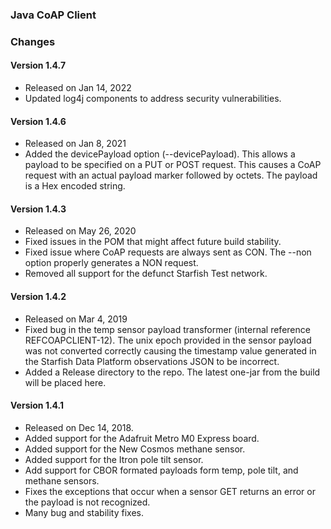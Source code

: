
### Java CoAP Client

### Changes

#### Version 1.4.7
- Released on Jan 14, 2022
- Updated log4j components to address security vulnerabilities.

#### Version 1.4.6
- Released on Jan 8, 2021
- Added the devicePayload option (--devicePayload). This allows a payload to be specified on a PUT or POST request.
This causes a CoAP request with an actual payload marker followed by octets. The payload is a Hex encoded string.

#### Version 1.4.3
- Released on May 26, 2020
- Fixed issues in the POM that might affect future build stability.
- Fixed issue where CoAP requests are always sent as CON.
The --non option properly generates a NON request.
- Removed all support for the defunct Starfish Test network.

#### Version 1.4.2
- Released on Mar 4, 2019
- Fixed bug in the temp sensor payload transformer (internal reference REFCOAPCLIENT-12).
The unix epoch provided in the sensor payload was not converted correctly
causing the timestamp value generated in the Starfish Data Platform observations
JSON to be incorrect.
- Added a Release directory to the repo.
The latest one-jar from the build will be placed here.

#### Version 1.4.1
- Released on Dec 14, 2018.
- Added support for the Adafruit Metro M0 Express board.
- Added support for the New Cosmos methane sensor.
- Added support for the Itron pole tilt sensor.
- Add support for CBOR formated payloads form temp, pole tilt, and methane sensors.
- Fixes the exceptions that occur when a sensor GET returns an error or the payload
is not recognized.
- Many bug and stability fixes.
